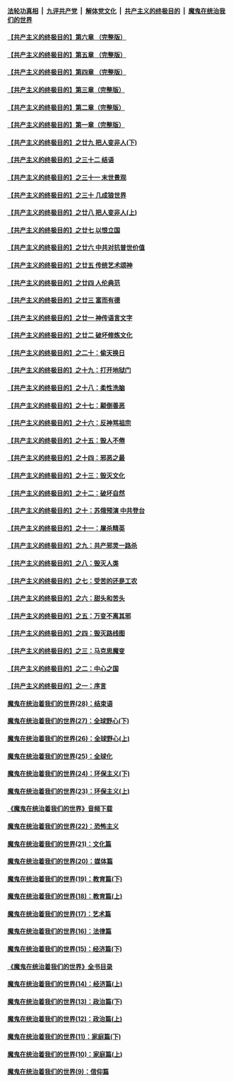 ####  [法轮功真相](../../../../basic/blob/master/README.md?t=01132252) &nbsp;|&nbsp; [九评共产党](../../../../9ping.md/blob/master/README.md?t=01132252) &nbsp;|&nbsp; [解体党文化](../../../../jtdwh.md/blob/master/README.md?t=01132252)  &nbsp;|&nbsp; [共产主义的终极目的](../../../../gczydzjmd.md/blob/master/README.md?t=01132252) &nbsp;|&nbsp; [魔鬼在统治我们的世界](../../../../mgztzwmdsj.md/blob/master/README.md?t=01132252) 

#### [【共产主义的终极目的】第六章 （完整版）](../pages/nsc422/n11428913.md?t=01132252) 

#### [【共产主义的终极目的】第五章 （完整版）](../pages/nsc422/n11428912.md?t=01132252) 

#### [【共产主义的终极目的】第四章 （完整版）](../pages/nsc422/n11428907.md?t=01132252) 

#### [【共产主义的终极目的】第三章（完整版）](../pages/nsc422/n11428848.md?t=01132252) 

#### [【共产主义的终极目的】第二章（完整版）](../pages/nsc422/n11428831.md?t=01132252) 

#### [【共产主义的终极目的】第一章（完整版）](../pages/nsc422/n11417651.md?t=01132252) 

#### [【共产主义的终极目的】之廿九 把人变非人(下)](../pages/nsc422/n11344140.md?t=01132252) 

#### [【共产主义的终极目的】之三十二 结语](../pages/nsc422/n11360535.md?t=01132252) 

#### [【共产主义的终极目的】之三十一 末世景观](../pages/nsc422/n11351129.md?t=01132252) 

#### [【共产主义的终极目的】之三十 几成狼世界](../pages/nsc422/n11348280.md?t=01132252) 

#### [【共产主义的终极目的】之廿八 把人变非人(上)](../pages/nsc422/n11340492.md?t=01132252) 

#### [【共产主义的终极目的】之廿七 以恨立国](../pages/nsc422/n11336944.md?t=01132252) 

#### [【共产主义的终极目的】之廿六 中共对抗普世价值](../pages/nsc422/n11324785.md?t=01132252) 

#### [【共产主义的终极目的】之廿五 传统艺术颂神](../pages/nsc422/n11296396.md?t=01132252) 

#### [【共产主义的终极目的】之廿四 人伦典范](../pages/nsc422/n11296397.md?t=01132252) 

#### [【共产主义的终极目的】之廿三 富而有德](../pages/nsc422/n11283598.md?t=01132252) 

#### [【共产主义的终极目的】之廿一 神传语言文字](../pages/nsc422/n11263265.md?t=01132252) 

#### [【共产主义的终极目的】之廿二 破坏修炼文化](../pages/nsc422/n11245728.md?t=01132252) 

#### [【共产主义的终极目的】之二十：偷天换日](../pages/nsc422/n11238846.md?t=01132252) 

#### [【共产主义的终极目的】之十九：打开地狱门](../pages/nsc422/n11206376.md?t=01132252) 

#### [【共产主义的终极目的】之十八：柔性洗脑](../pages/nsc422/n11199994.md?t=01132252) 

#### [【共产主义的终极目的】之十七：颠倒善恶](../pages/nsc422/n11179782.md?t=01132252) 

#### [【共产主义的终极目的】之十六：反神骂祖宗](../pages/nsc422/n11166798.md?t=01132252) 

#### [【共产主义的终极目的】之十五：毁人不倦](../pages/nsc422/n11166792.md?t=01132252) 

#### [【共产主义的终极目的】之十四：邪恶之最](../pages/nsc422/n11150249.md?t=01132252) 

#### [【共产主义的终极目的】之十三：毁灭文化](../pages/nsc422/n11135227.md?t=01132252) 

#### [【共产主义的终极目的】之十二：破坏自然](../pages/nsc422/n11135214.md?t=01132252) 

#### [【共产主义的终极目的】之十：苏俄预演 中共登台](../pages/nsc422/n11118424.md?t=01132252) 

#### [【共产主义的终极目的】之十一：屠杀精英](../pages/nsc422/n11118442.md?t=01132252) 

#### [【共产主义的终极目的】之九：共产邪灵一路杀](../pages/nsc422/n11114139.md?t=01132252) 

#### [【共产主义的终极目的】之八：毁灭人类](../pages/nsc422/n11108503.md?t=01132252) 

#### [【共产主义的终极目的】之七：受苦的还是工农](../pages/nsc422/n11101809.md?t=01132252) 

#### [【共产主义的终极目的】之六：甜头和苦头](../pages/nsc422/n11096971.md?t=01132252) 

#### [【共产主义的终极目的】之五：万变不离其邪](../pages/nsc422/n11091285.md?t=01132252) 

#### [【共产主义的终极目的】之四：毁灭路线图](../pages/nsc422/n11086284.md?t=01132252) 

#### [【共产主义的终极目的】之三：马克思魔变](../pages/nsc422/n11061941.md?t=01132252) 

#### [【共产主义的终极目的】之二：中心之国](../pages/nsc422/n11047728.md?t=01132252) 

#### [【共产主义的终极目的】之一：序言](../pages/nsc422/n11086077.md?t=01132252) 

#### [魔鬼在统治着我们的世界(28)：结束语](../pages/nsc422/n10936246.md?t=01132252) 

#### [魔鬼在统治着我们的世界(27)：全球野心(下)](../pages/nsc422/n10928319.md?t=01132252) 

#### [魔鬼在统治着我们的世界(26)：全球野心(上)](../pages/nsc422/n10900318.md?t=01132252) 

#### [魔鬼在统治着我们的世界(25)：全球化](../pages/nsc422/n10788205.md?t=01132252) 

#### [魔鬼在统治着我们的世界(24)：环保主义(下)](../pages/nsc422/n10695307.md?t=01132252) 

#### [魔鬼在统治着我们的世界(23)：环保主义(上)](../pages/nsc422/n10688613.md?t=01132252) 

#### [《魔鬼在统治着我们的世界》音频下载](../pages/nsc422/n10635553.md?t=01132252) 

#### [魔鬼在统治着我们的世界(22)：恐怖主义](../pages/nsc422/n10614727.md?t=01132252) 

#### [魔鬼在统治着我们的世界(21)：文化篇](../pages/nsc422/n10597706.md?t=01132252) 

#### [魔鬼在统治着我们的世界(20)：媒体篇](../pages/nsc422/n10586579.md?t=01132252) 

#### [魔鬼在统治着我们的世界(19)：教育篇(下)](../pages/nsc422/n10564808.md?t=01132252) 

#### [魔鬼在统治着我们的世界(18)：教育篇(上)](../pages/nsc422/n10526970.md?t=01132252) 

#### [魔鬼在统治着我们的世界(17)：艺术篇](../pages/nsc422/n10499093.md?t=01132252) 

#### [魔鬼在统治着我们的世界(16)：法律篇](../pages/nsc422/n10485969.md?t=01132252) 

#### [魔鬼在统治着我们的世界(15)：经济篇(下)](../pages/nsc422/n10469975.md?t=01132252) 

#### [《魔鬼在统治着我们的世界》全书目录](../pages/nsc422/n10464261.md?t=01132252) 

#### [魔鬼在统治着我们的世界(14)：经济篇(上)](../pages/nsc422/n10457370.md?t=01132252) 

#### [魔鬼在统治着我们的世界(13)：政治篇(下)](../pages/nsc422/n10448270.md?t=01132252) 

#### [魔鬼在统治着我们的世界(12)：政治篇(上)](../pages/nsc422/n10444576.md?t=01132252) 

#### [魔鬼在统治着我们的世界(11)：家庭篇(下)](../pages/nsc422/n10440961.md?t=01132252) 

#### [魔鬼在统治着我们的世界(10)：家庭篇(上)](../pages/nsc422/n10435448.md?t=01132252) 

#### [魔鬼在统治着我们的世界(9)：信仰篇](../pages/nsc422/n10432159.md?t=01132252) 

